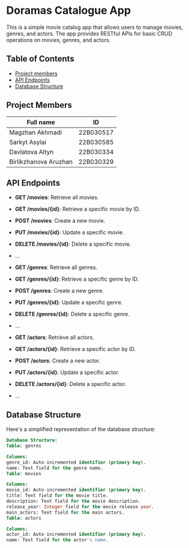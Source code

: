 # Doramas Catalogue App

This is a simple movie catalog app that allows users to manage movies, genres, and actors. The app provides RESTful APIs for basic CRUD operations on movies, genres, and actors.

## Table of Contents
- [Project members](#project-members)
- [API Endpoints](#api-endpoints)
- [Database Structure](#database-structure)

## Project Members
|Full name|ID|
|---|---|
|Magzhan Akhmadi|22B030517|
|Sarkyt Asylai|22B030585|
|Davlatova Altyn|22B030334|
|Birlikzhanova Aruzhan|22B030329|

## API Endpoints
- **GET /movies**: Retrieve all movies.
- **GET /movies/{id}**: Retrieve a specific movie by ID.
- **POST /movies**: Create a new movie.
- **PUT /movies/{id}**: Update a specific movie.
- **DELETE /movies/{id}**: Delete a specific movie.
- ...

- **GET /genres**: Retrieve all genres.
- **GET /genres/{id}**: Retrieve a specific genre by ID.
- **POST /genres**: Create a new genre.
- **PUT /genres/{id}**: Update a specific genre.
- **DELETE /genres/{id}**: Delete a specific genre.
- ...

- **GET /actors**: Retrieve all actors.
- **GET /actors/{id}**: Retrieve a specific actor by ID.
- **POST /actors**: Create a new actor.
- **PUT /actors/{id}**: Update a specific actor.
- **DELETE /actors/{id}**: Delete a specific actor.
- ...



## Database Structure

Here's a simplified representation of the database structure:

```sql
Database Structure:
Table: genres

Columns:
genre_id: Auto-incremented identifier (primary key).
name: Text field for the genre name.
Table: movies

Columns:
movie_id: Auto-incremented identifier (primary key).
title: Text field for the movie title.
description: Text field for the movie description.
release_year: Integer field for the movie release year.
main_actors: Text field for the main actors.
Table: actors

Columns:
actor_id: Auto-incremented identifier (primary key).
name: Text field for the actor's name.
